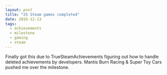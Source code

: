 ```yaml
---
layout: post
title: "25 Steam games completed"
date: 2016-12-13
tags: 
  - achievements
  - milestone
  - gaming
  - steam
---
```


Finally got this due to TrueSteamAchievements figuring out how to handle deleted achievements by developers.
Mantis Burn Racing & Super Toy Cars pushed me over the milestone.
